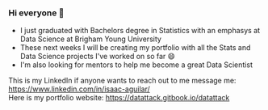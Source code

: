 ### Hi everyone 👋

<!--
**isaacaguilar97/isaacaguilar97** is a ✨ _special_ ✨ repository because its `README.md` (this file) appears on your GitHub profile.

Here are some ideas to get you started:

- 🔭 I’m currently working on ...
- 🌱 I’m currently learning ...
- 👯 I’m looking to collaborate on ...
- 🤔 I’m looking for help with ...
- 💬 Ask me about ...
- 📫 How to reach me: ...
- 😄 Pronouns: ...
- ⚡ Fun fact: ...
-->

- I just graduated with Bachelors degree in Statistics with an emphasys at Data Science at Brigham Young University
- These next weeks I will be creating my portfolio with all the Stats and Data Science projects I've worked on so far 😄
- I'm also looking for mentors to help me become a great Data Scientist

This is my LinkedIn if anyone wants to reach out to me message me: https://www.linkedin.com/in/isaac-aguilar/  
Here is my portfolio website: https://datattack.gitbook.io/datattack
